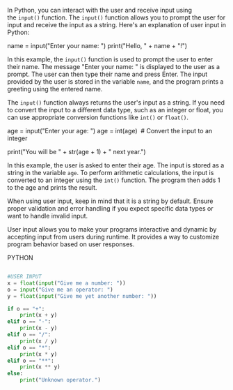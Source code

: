 In Python, you can interact with the user and receive input using the `input()` function. The `input()` function allows you to prompt the user for input and receive the input as a string. Here's an explanation of user input in Python:

name = input("Enter your name: ")
print("Hello, " + name + "!")

In this example, the `input()` function is used to prompt the user to enter their name. The message "Enter your name: " is displayed to the user as a prompt. The user can then type their name and press Enter. The input provided by the user is stored in the variable `name`, and the program prints a greeting using the entered name.

The `input()` function always returns the user's input as a string. If you need to convert the input to a different data type, such as an integer or float, you can use appropriate conversion functions like `int()` or `float()`.

age = input("Enter your age: ")
age = int(age)  # Convert the input to an integer


print("You will be " + str(age + 1) + " next year.")

In this example, the user is asked to enter their age. The input is stored as a string in the variable `age`. To perform arithmetic calculations, the input is converted to an integer using the `int()` function. The program then adds 1 to the age and prints the result.

When using user input, keep in mind that it is a string by default. Ensure proper validation and error handling if you expect specific data types or want to handle invalid input.

User input allows you to make your programs interactive and dynamic by accepting input from users during runtime. It provides a way to customize program behavior based on user responses.  

PYTHON


```python

#USER INPUT
x = float(input("Give me a number: ")) 
o = input("Give me an operator: ") 
y = float(input("Give me yet another number: ")) 

if o == "+": 
	print(x + y) 
elif o == "-": 
	print(x - y) 
elif o == "/": 
	print(x / y) 
elif o == "*":
	print(x * y) 
elif o == "**": 
	print(x ** y) 
else: 
	print("Unknown operator.")

```